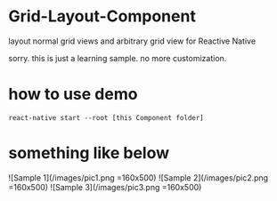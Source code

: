 # Grid-Layout-Component
layout normal grid views and arbitrary grid view for Reactive Native

sorry. this is just a learning sample. no more customization.

# how to use demo

```
react-native start --root [this Component folder]
```

# something like below

![Sample 1](/images/pic1.png =160x500)
![Sample 2](/images/pic2.png =160x500)
![Sample 3](/images/pic3.png =160x500)
